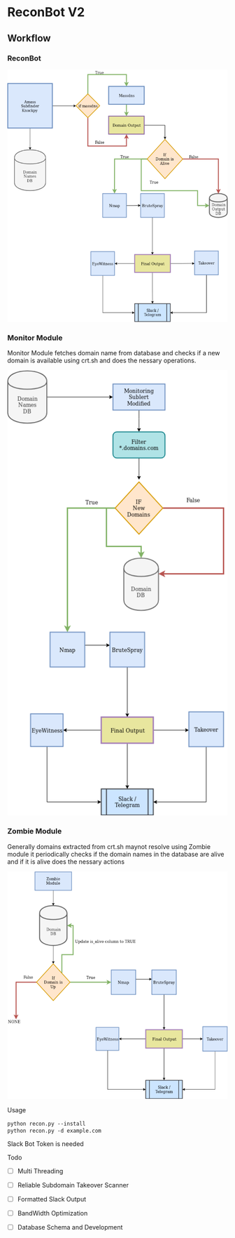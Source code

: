 # ReconBot V2
## Workflow

### ReconBot

![reconbot](flowdiagram/ReconBot_v2.png)

### Monitor Module
Monitor Module fetches domain name from database and checks if a new domain is available using crt.sh and does the nessary operations.

![monitormodule](flowdiagram/Monitor_Module.png)

### Zombie Module

Generally domains extracted from crt.sh maynot resolve using Zombie module it periodically checks if the domain names in the database are alive and if it is alive does the nessary actions

![zombiemodule](flowdiagram/ZombieModule.png)

Usage

    python recon.py --install
    python recon.py -d example.com
   Slack Bot Token is needed


Todo

 - [ ] Multi Threading
 - [ ] Reliable Subdomain Takeover Scanner
 - [ ] Formatted Slack Output
 - [ ] BandWidth Optimization
 - [ ] Database Schema and Development


 
